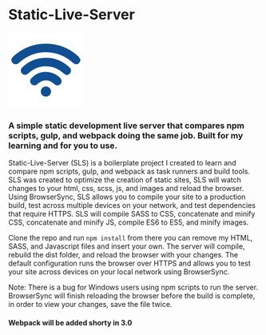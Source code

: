 # Static-Live-Server

<img src="src/assets/img/wifi.png" alt="wifi" style="width: 150px; display:inline-block"/>

### A simple static development live server that compares npm scripts, gulp, and webpack doing the same job. Built for my learning and for you to use.

Static-Live-Server (SLS) is a boilerplate project I created to learn and compare npm scripts, gulp, and webpack as task runners and build tools. SLS was created to optimize the creation of static sites, SLS will watch changes to your html, css, scss, js, and images and reload the browser. Using BrowserSync, SLS allows you to compile your site to a production build, test across multiple devices on your network, and test dependencies that require HTTPS. SLS will compile SASS to CSS, concatenate and minify CSS, concatenate and minify JS, compile ES6 to ES5, and minify images.

Clone the repo and run ```npm install``` from there you can remove my HTML, SASS, and Javascript files and insert your own. The server will compile, rebuild the dist folder, and reload the browser with your changes. The default configuration runs the browser over HTTPS and allows you to test your site across devices on your local network using BrowserSync.

Note: There is a bug for Windows users using npm scripts to run the server. BrowserSync will finish reloading the browser before the build is complete, in order to view your changes, save the file twice.

####  Webpack will be added shorty in 3.0
